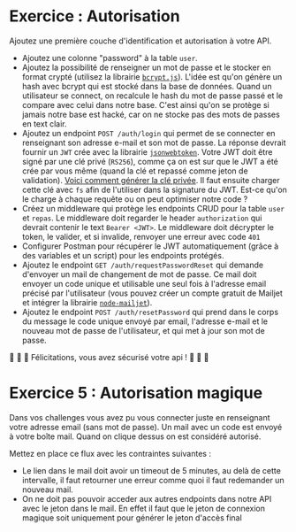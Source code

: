 
# Exercice : Autorisation

Ajoutez une première couche d'identification et autorisation à votre API.

* Ajoutez une colonne "password" à la table `user`.
* Ajoutez la possibilité de renseigner un mot de passe et le stocker en format crypté (utilisez la librairie [`bcrypt.js`](https://github.com/dcodeIO/bcrypt.js)). L'idée est qu'on génère un hash avec bcrypt qui est stocké dans la base de données. Quand un utilisateur se connect, on recalcule le hash du mot de passe passé et le compare avec celui dans notre base. C'est ainsi qu'on se protège si jamais notre base est hacké, car on ne stocke pas des mots de passes en text clair.
* Ajoutez un endpoint `POST /auth/login` qui permet de se connecter en renseignant son adresse e-mail et son mot de passe. La réponse devrait fournir un `JWT` crée avec la librairie [`jsonwebtoken`](https://github.com/auth0/node-jsonwebtoken). Votre JWT doit être signé par une clé privé (`RS256`), comme ça on est sur que le JWT a été crée par vous même (quand la clé et repassé comme jeton de validation). [Voici comment générer la clé privée](https://gist.github.com/ygotthilf/baa58da5c3dd1f69fae9). Il faut ensuite charger cette clé avec `fs` afin de l'utiliser dans la signature du JWT. Est-ce qu'on le charge à chaque requête ou on peut optimiser notre code ?
* Créez un middleware qui protège les endpoints CRUD pour la table `user` et `repas`. Le middleware doit regarder le header `authorization` qui devrait contenir le text `Bearer <JWT>`. Le middleware doit décrypter le token, le valider, et si invalide, renvoyer une erreur avec code `401`
* Configurer Postman pour récupérer le JWT automatiquement (grâce à des variables et un script) pour les endpoints protégés.
* Ajoutez le endpoint `GET /auth/requestPasswordReset` qui demande d'envoyer un mail de changement de mot de passe. Ce mail doit envoyer un code unique et utilisable une seul fois à l'adresse email précisé par l'utilisateur (vous pouvez créer un compte gratuit de Mailjet et intégrer la librairie [`node-mailjet`](https://github.com/mailjet/mailjet-apiv3-nodejs#readme)). 
* Ajoutez le endpoint `POST /auth/resetPassword` qui prend dans le corps du message le code unique envoyé par email, l'adresse e-mail et le nouveau mot de passe de l'utilisateur, et qui met à jour son mot de passe.


:closed_lock_with_key: :closed_lock_with_key: :closed_lock_with_key: Félicitations, vous avez sécurisé votre api ! :closed_lock_with_key: :closed_lock_with_key: :closed_lock_with_key:

# Exercice 5 : Autorisation magique

Dans vos challenges vous avez pu vous connecter juste en renseignant votre adresse email (sans mot de passe). Un mail avec un code est envoyé à votre boîte mail. Quand on clique dessus on est considéré autorisé.

Mettez en place ce flux avec les contraintes suivantes :
* Le lien dans le mail doit avoir un timeout de 5 minutes, au delà de cette intervalle, il faut retourner une erreur comme quoi il faut redemander un nouveau mail.
* On ne doit pas pouvoir acceder aux autres endpoints dans notre API avec le jeton dans le mail. En effet il faut que le jeton de connexion magique soit uniquement pour générer le jeton d'accès final

